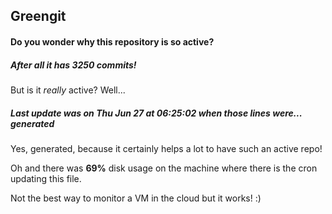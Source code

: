 ## Greengit

#### Do you wonder why this repository is so active?

##### After all it has 3250 commits!

But is it *really* active? Well...

##### Last update was on Thu Jun 27 at 06:25:02 when those lines were... generated

Yes, generated, because it certainly helps a lot to have such an active repo!

Oh and there was **69%** disk usage on the machine
where there is the cron updating this file.

Not the best way to monitor a VM in the cloud but it works! :)
